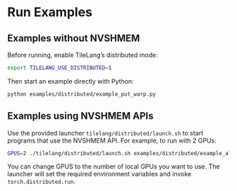 # Run Examples

## Examples without NVSHMEM

Before running, enable TileLang’s distributed mode:

```bash
export TILELANG_USE_DISTRIBUTED=1 
```
Then start an example directly with Python:
```bash
python examples/distributed/example_put_warp.py 
```

## Examples using NVSHMEM APIs

Use the provided launcher `tilelang/distributed/launch.sh` to start programs that use the NVSHMEM API. For example, to run with 2 GPUs:
```bash
GPUS=2 ./tilelang/distributed/launch.sh examples/distributed/example_allgather.py
```
You can change GPUS to the number of local GPUs you want to use. The launcher will set the required environment variables and invoke `torch.distributed.run`.